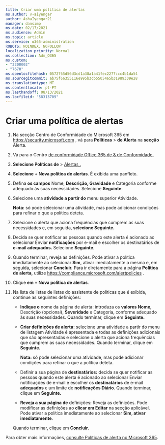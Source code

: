 ```yaml
---
title: Criar uma política de alertas
ms.author: v-aiyengar
author: AshaIyengar21
manager: dansimp
ms.date: 02/17/2021
ms.audience: Admin
ms.topic: article
ms.service: o365-administration
ROBOTS: NOINDEX, NOFOLLOW
localization_priority: Normal
ms.collection: Adm_O365
ms.custom:
- "3200002"
- "7670"
ms.openlocfilehash: 0572765d56d3cd1a38a1a41fec2277ccc4b1da54
ms.sourcegitcommit: ab75f66355116e995b3cb5505465b31989339e28
ms.translationtype: MT
ms.contentlocale: pt-PT
ms.lasthandoff: 08/13/2021
ms.locfileid: "58313709"
---
```

# <a name="create-an-alert-policy"></a>Criar uma política de alertas

1. Na secção Centro de Conformidade do Microsoft 365 em <https://security.microsoft.com> , vá para **Políticas** \> **de Alerta** na **secção** Alerta.

1. Vá para o Centro [de conformidade Office 365 de & de Conformidade.](https://go.microsoft.com/fwlink/p/?linkid=2077143)
1. **Selecione Políticas de**  >  [Alertas .](https://go.microsoft.com/fwlink/?linkid=2103208)
1. **Selecione + Nova política de alertas**. É exibida uma panfleto.
1. Defina **os campos** Nome,  **Descrição, Gravidade** e Categoria conforme adequado às suas necessidades.  Selecione **Seguinte**.
1. Selecione uma **atividade a partir do** menu superior Atividade.

    **Nota:** só pode selecionar uma atividade, mas pode adicionar condições para refinar o que a política deteta.
1. Selecione o alerta que aciona frequências que cumprem as suas necessidades e, em seguida, **selecione Seguinte.**
1. Decida se quer notificar as pessoas quando este alerta é acionado ao selecionar Enviar **notificações** por e-mail e escolher os destinatários de **e-mail adequados.** Selecione **Seguinte**.
1. Quando terminar, reveja as definições. Pode ativar a política imediatamente ao selecionar **Sim,** ativar imediatamente a mesma e, em seguida, selecionar **Concluir.**
   Para ir diretamente para a página **Política de alerta,** utilize <https://compliance.microsoft.com/alertpolicies> .

2. Clique **em + Nova política de alertas**.
3. Na lista de listas de listas do assistente de políticas que é exibida, continue as seguintes definições:
   - **Indique o** nome da página de alerta: introduza  os **valores** **Nome,** Descrição (opcional), **Severidade** e Categoria, conforme adequado às suas necessidades. Quando terminar, clique em **Seguinte.**
   - **Criar definições de alerta:**  selecione uma atividade a partir do menu de listagem Atividade é apresentada e todas as definições adicionais que são apresentadas e selecione o alerta que aciona frequências que cumprem as suas necessidades. Quando terminar, clique em **Seguinte.**

     **Nota:** só pode selecionar uma atividade, mas pode adicionar condições para refinar o que a política deteta.

   - Definir a sua página de **destinatários:** decida se quer notificar as pessoas quando este alerta é acionado ao selecionar Enviar notificações de e-mail e escolher os **destinatários** de e-mail **adequados** e um limite de **notificações Diário**. Quando terminar, clique em **Seguinte.**
   - **Reveja a sua página de** definições: Reveja as definições. Pode modificar as definições ao **clicar em Editar** na secção aplicável. Pode ativar a política imediatamente ao selecionar **Sim, ativar imediatamente**.

   Quando terminar, clique em **Concluir.**

Para obter mais informações, [consulte Políticas de alerta no Microsoft 365](https://docs.microsoft.com/microsoft-365/compliance/alert-policies).
